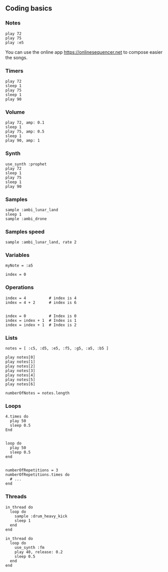 ## Coding basics

### Notes

```
play 72
play 75
play :e5
```

You can use the online app https://onlinesequencer.net to compose easier the songs.

### Timers

```
play 72
sleep 1
play 75
sleep 1
play 90
```

### Volume

```
play 72, amp: 0.1
sleep 1
play 75, amp: 0.5
sleep 1
play 90, amp: 1
```

### Synth

```
use_synth :prophet
play 72
sleep 1
play 75
sleep 1
play 90
```

### Samples

```
sample :ambi_lunar_land
sleep 1
sample :ambi_drone
```
### Samples speed

```
sample :ambi_lunar_land, rate 2
```

### Variables

```
myNote = :a5

index = 0
```

### Operations

```
index = 4          # index is 4 
index = 4 + 2      # index is 6


index = 0          # Index is 0
index = index + 1  # Index is 1
index = index + 1  # Index is 2
```

### Lists

```
notes = [ :c5, :d5, :e5, :f5, :g5, :a5, :b5 ]

play notes[0]
play notes[1]
play notes[2]
play notes[3]
play notes[4]
play notes[5]
play notes[6]

numberOfNotes = notes.length
```

### Loops

```
4.times do
  play 50
  sleep 0.5
End


loop do
  play 50
  sleep 0.5
end


numberOfRepetitions = 3
numberOfRepetitions.times do
  # ...
end
```

### Threads

```
in_thread do
  loop do
    sample :drum_heavy_kick
    sleep 1
  end
end

in_thread do
  loop do
    use_synth :fm
    play 40, release: 0.2
    sleep 0.5
  end
end
```